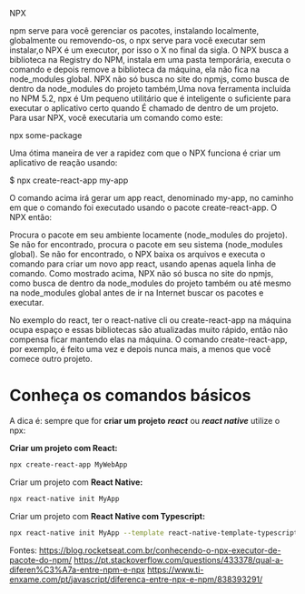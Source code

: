 NPX

npm serve para você gerenciar os pacotes, instalando localmente, globalmente ou removendo-os, o npx serve para você executar sem instalar,o NPX é um executor, por isso o X no final da sigla.
O NPX busca a biblioteca na Registry do NPM, instala em uma pasta temporária, executa o comando e depois remove a biblioteca da máquina, ela não fica na node_modules global.
NPX não só busca no site do npmjs, como busca de dentro da node_modules do projeto também,Uma nova ferramenta incluída no NPM 5.2, npx é Um pequeno utilitário que é inteligente o suficiente para executar o aplicativo certo quando É chamado de dentro de um projeto.
Para usar NPX, você executaria um comando como este:

npx some-package

Uma ótima maneira de ver a rapidez com que o NPX funciona é criar um aplicativo de reação usando:

$ npx create-react-app my-app

O comando acima irá gerar um app react, denominado my-app, no caminho em que o comando foi executado usando o pacote create-react-app. O NPX então:

Procura o pacote em seu ambiente locamente (node_modules do projeto).
Se não for encontrado, procura o pacote em seu sistema (node_modules global).
Se não for encontrado, o NPX baixa os arquivos e executa o comando para criar um novo app react, usando apenas aquela linha de comando.
Como mostrado acima, NPX não só busca no site do npmjs, como busca de dentro da node_modules do projeto também ou até mesmo na node_modules global antes de ir na Internet buscar os pacotes e executar.

No exemplo do react, ter o react-native cli ou create-react-app na máquina ocupa espaço e essas bibliotecas são atualizadas muito rápido, então não compensa ficar mantendo elas na máquina. O comando create-react-app, por exemplo, é feito uma vez e depois nunca mais, a menos que você comece outro projeto.
# Conheça os comandos básicos

A dica é: sempre que for **criar um projeto**  **_react_** ou **_react native_** utilize o npx:

**Criar um projeto com React:**

```bash
npx create-react-app MyWebApp
```

Criar um projeto com  **React Native:**

```bash
npx react-native init MyApp
```

Criar um projeto com  **React Native com Typescript:**

```bash
npx react-native init MyApp --template react-native-template-typescript
```






Fontes:
https://blog.rocketseat.com.br/conhecendo-o-npx-executor-de-pacote-do-npm/
https://pt.stackoverflow.com/questions/433378/qual-a-diferen%C3%A7a-entre-npm-e-npx
https://www.ti-enxame.com/pt/javascript/diferenca-entre-npx-e-npm/838393291/
